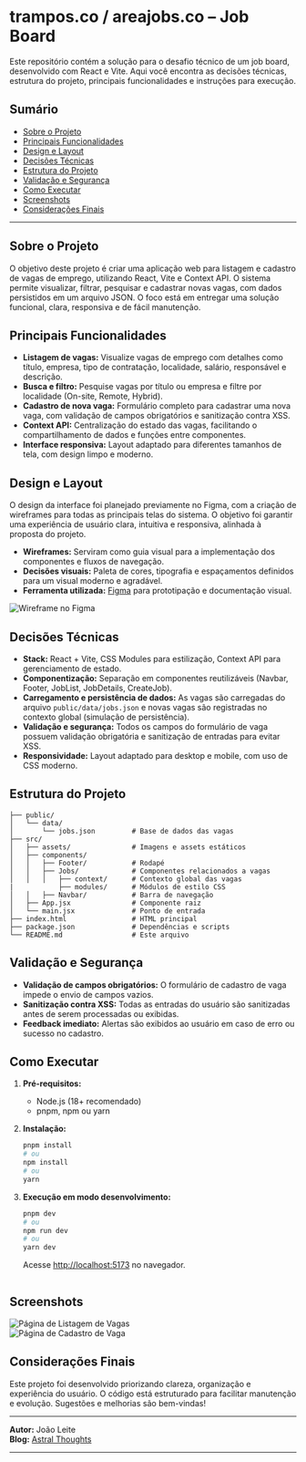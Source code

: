 # trampos.co / areajobs.co – Job Board

Este repositório contém a solução para o desafio técnico de um job board, desenvolvido com React e Vite. Aqui você encontra as decisões técnicas, estrutura do projeto, principais funcionalidades e instruções para execução.

## Sumário

- [Sobre o Projeto](#sobre-o-projeto)
- [Principais Funcionalidades](#principais-funcionalidades)
- [Design e Layout](#design-e-layout)
- [Decisões Técnicas](#decisões-técnicas)
- [Estrutura do Projeto](#estrutura-do-projeto)
- [Validação e Segurança](#validação-e-segurança)
- [Como Executar](#como-executar)
- [Screenshots](#screenshots)
- [Considerações Finais](#considerações-finais)

---

## Sobre o Projeto

O objetivo deste projeto é criar uma aplicação web para listagem e cadastro de vagas de emprego, utilizando React, Vite e Context API. O sistema permite visualizar, filtrar, pesquisar e cadastrar novas vagas, com dados persistidos em um arquivo JSON. O foco está em entregar uma solução funcional, clara, responsiva e de fácil manutenção.

## Principais Funcionalidades

- **Listagem de vagas:** Visualize vagas de emprego com detalhes como título, empresa, tipo de contratação, localidade, salário, responsável e descrição.
- **Busca e filtro:** Pesquise vagas por título ou empresa e filtre por localidade (On-site, Remote, Hybrid).
- **Cadastro de nova vaga:** Formulário completo para cadastrar uma nova vaga, com validação de campos obrigatórios e sanitização contra XSS.
- **Context API:** Centralização do estado das vagas, facilitando o compartilhamento de dados e funções entre componentes.
- **Interface responsiva:** Layout adaptado para diferentes tamanhos de tela, com design limpo e moderno.

## Design e Layout

O design da interface foi planejado previamente no Figma, com a criação de wireframes para todas as principais telas do sistema. O objetivo foi garantir uma experiência de usuário clara, intuitiva e responsiva, alinhada à proposta do projeto.

- **Wireframes:** Serviram como guia visual para a implementação dos componentes e fluxos de navegação.
- **Decisões visuais:** Paleta de cores, tipografia e espaçamentos definidos para um visual moderno e agradável.
- **Ferramenta utilizada:** [Figma](https://figma.com/) para prototipação e documentação visual.

![Wireframe no Figma](https://www.figma.com/design/t2RBtA2UQ22fbk0LdJs7yZ/areajobs.co?node-id=0-1&t=5u3zaTBjghkNfweB-1)  

## Decisões Técnicas

- **Stack:** React + Vite, CSS Modules para estilização, Context API para gerenciamento de estado.
- **Componentização:** Separação em componentes reutilizáveis (Navbar, Footer, JobList, JobDetails, CreateJob).
- **Carregamento e persistência de dados:** As vagas são carregadas do arquivo `public/data/jobs.json` e novas vagas são registradas no contexto global (simulação de persistência).
- **Validação e segurança:** Todos os campos do formulário de vaga possuem validação obrigatória e sanitização de entradas para evitar XSS.
- **Responsividade:** Layout adaptado para desktop e mobile, com uso de CSS moderno.

## Estrutura do Projeto

```
├── public/
│   └── data/
│       └── jobs.json         # Base de dados das vagas
├── src/
│   ├── assets/               # Imagens e assets estáticos
│   ├── components/
│   │   ├── Footer/           # Rodapé
│   │   ├── Jobs/             # Componentes relacionados a vagas
│   │   │   ├── context/      # Contexto global das vagas
|           ├── modules/      # Módulos de estilo CSS
│   │   ├── Navbar/           # Barra de navegação
│   ├── App.jsx               # Componente raiz
│   └── main.jsx              # Ponto de entrada
├── index.html                # HTML principal
├── package.json              # Dependências e scripts
└── README.md                 # Este arquivo
```

## Validação e Segurança

- **Validação de campos obrigatórios:** O formulário de cadastro de vaga impede o envio de campos vazios.
- **Sanitização contra XSS:** Todas as entradas do usuário são sanitizadas antes de serem processadas ou exibidas.
- **Feedback imediato:** Alertas são exibidos ao usuário em caso de erro ou sucesso no cadastro.

## Como Executar

1. **Pré-requisitos:**
	- Node.js (18+ recomendado)
	- pnpm, npm ou yarn

2. **Instalação:**
	```bash
	pnpm install
	# ou
	npm install
	# ou
	yarn
	```

3. **Execução em modo desenvolvimento:**
	```bash
	pnpm dev
	# ou
	npm run dev
	# ou
	yarn dev
	```
	Acesse [http://localhost:5173](http://localhost:5173) no navegador.
	```

## Screenshots

![Página de Listagem de Vagas](https://i.postimg.cc/KvZY0LWD/snapshot-areajobs-listjobs.png)  
![Página de Cadastro de Vaga](https://i.postimg.cc/8zczSGNF/snapshot-areajobs-createjob.png)

## Considerações Finais

Este projeto foi desenvolvido priorizando clareza, organização e experiência do usuário. O código está estruturado para facilitar manutenção e evolução. Sugestões e melhorias são bem-vindas!

---

**Autor:** João Leite  
**Blog:** [Astral Thoughts](https://astralfracture.bearblog.dev/)

---
